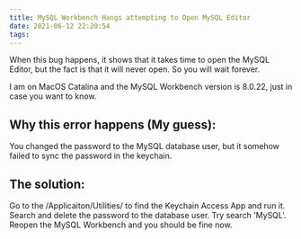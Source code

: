 ```yaml
---
title: MySQL Workbench Hangs attempting to Open MySQL Editor
date: 2021-06-12 22:20:54
tags:
---
```


When this bug happens, it shows that it takes time to open the MySQL Editor, but the fact is that it will never open. So you will wait forever.

I am on MacOS Catalina and the MySQL Workbench version is 8.0.22, just in case you want to know.

## Why this error happens (My guess):

You changed the password to the MySQL database user, but it somehow failed to sync the password in the keychain.

## The solution:

Go to the /Applicaiton/Utilities/ to find the Keychain Access App and run it. Search and delete the password to the database user. Try search 'MySQL'. Reopen the MySQL Workbench and you should be fine now.